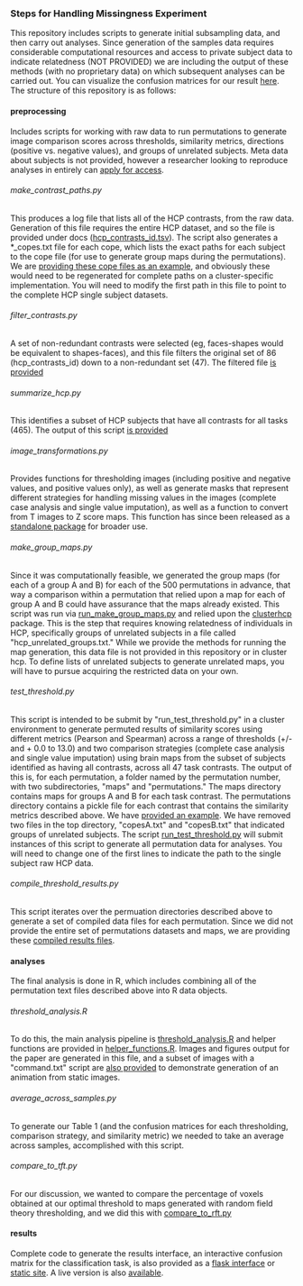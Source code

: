 ### Steps for Handling Missingness Experiment

This repository includes scripts to generate initial subsampling data, and then carry out analyses. Since generation of the samples data requires considerable computational resources and access to private subject data to indicate relatedness (NOT PROVIDED) we are including the output of these methods (with no proprietary data) on which subsequent analyses can be carried out. You can visualize the confusion matrices for our result [here](http://vsoch.github.io/image-comparison-thresholding). The structure of this repository is as follows:

#### preprocessing
Includes scripts for working with raw data to run permutations to generate image comparison scores across thresholds, similarity metrics, directions (positive vs. negative values), and groups of unrelated subjects. Meta data about subjects is not provided, however a researcher looking to reproduce analyses in entirely can [apply for access](http://www.humanconnectome.org/data/data-use-terms/restricted-access-overview.html).

###### make_contrast_paths.py 	
This produces a log file that lists all of the HCP contrasts, from the raw data.  Generation of this file requires the entire HCP dataset, and so the file is provided under docs ([hcp_contrasts_id.tsv](doc/hcp_contrasts_id_filter.tsv)). The script also generates a *_copes.txt file for each cope, which lists the exact paths for each subject to the cope file (for use to generate group maps during the permutations). We are [providing these cope files as an example](data/copes), and obviously these would need to be regenerated for complete paths on a cluster-specific implementation. You will need to modify the first path in this file to point to the complete HCP single subject datasets.

###### filter_contrasts.py
A set of non-redundant contrasts were selected (eg, faces-shapes would be equivalent to shapes-faces), and this file filters the original set of 86 (hcp_contrasts_id) down to a non-redundant set (47). The filtered file [is provided](doc/hcp_contrasts_id_filter.tsv)

###### summarize_hcp.py
This identifies a subset of HCP subjects that have all contrasts for all tasks (465). The output of this script [is provided](doc/hcp_465_with_all_tasks.tsv)

###### image_transformations.py
Provides functions for thresholding images (including positive and negative values, and positive values only), as well as generate masks that represent different strategies for handling missing values in the images (complete case analysis and single value imputation), as well as a function to convert from T images to Z score maps. This function has since been released as a [standalone package](https://github.com/vsoch/TtoZ) for broader use.

###### make_group_maps.py
Since it was computationally feasible, we generated the group maps (for each of a group A and B) for each of the 500 permutations in advance, that way a comparison within a permutation that relied upon a map for each of group A and B could have assurance that the maps already existed.  This script was run via [run_make_group_maps.py](preprocessing/run_make_group_maps.py) and relied upon the [clusterhcp](https://github.com/vsoch/clusterhcp) package. This is the step that requires knowing relatedness of individuals in HCP, specifically groups of unrelated subjects in a file called "hcp_unrelated_groups.txt." While we provide the methods for running the map generation, this data file is not provided in this repository or in cluster hcp. To define lists of unrelated subjects to generate unrelated maps, you will have to pursue acquiring the restricted data on your own.

###### test_threshold.py
This script is intended to be submit by "run_test_threshold.py" in a cluster environment to generate permuted results of similarity scores using different metrics (Pearson and Spearman) across a range of thresholds (+/- and + 0.0 to 13.0) and two comparison strategies (complete case analysis and single value imputation) using brain maps from the subset of subjects identified as having all contrasts, across all 47 task contrasts. The output of this is, for each permutation, a folder named by the permutation number, with two subdirectories, "maps" and "permutations." The maps directory contains maps for groups A and B for each task contrast. The permutations directory contains a pickle file for each contrast that contains the similarity metrics described above. We have [provided an example](data/permutation_example/0). We have removed two files in the top directory, "copesA.txt" and "copesB.txt" that indicated groups of unrelated subjects. The script [run_test_threshold.py](preprocessing/run_test_threshold.py) will submit instances of this script to generate all permutation data for analyses. You will need to change one of the first lines to indicate the path to the single subject raw HCP data.

###### compile_threshold_results.py
This script iterates over the permuation directories described above to generate a set of compiled data files for each permutation. Since we did not provide the entire set of permutations datasets and maps, we are providing these [compiled results files](data/results).


#### analyses
The final analysis is done in R, which includes combining all of the permutation text files described above into R data objects. 

###### threshold_analysis.R
To do this, the main analysis pipeline is [threshold_analysis.R](analysis/threshold_analysis.R) and helper functions are provided in [helper_functions.R](analysis/helper_functions.R). Images and figures output for the paper are generated in this file, and a subset of images with a "command.txt" script are [also provided](data/img) to demonstrate generation of an animation from static images. 

###### average_across_samples.py
To generate our Table 1 (and the confusion matrices for each thresholding, comparison strategy, and similarity metric) we needed to take an average across samples, accomplished with this script.

###### compare_to_tft.py
For our discussion, we wanted to compare the percentage of voxels obtained at our optimal threshold to maps generated with random field theory thresholding, and we did this with [compare_to_rft.py](analysis/compare_to_rft.py) 

#### results
Complete code to generate the results interface, an interactive confusion matrix for the classification task, is also provided as a [flask interface](results) or [static site](https://github.com/vsoch/image-comparison-thresholding/tree/gh-pages). A live version is also [available](http://vsoch.github.io/image-comparison-thresholding).
